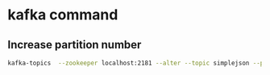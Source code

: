 
# kafka command
## Increase partition number
```bash
kafka-topics  --zookeeper localhost:2181 --alter --topic simplejson --partitions 40
```
